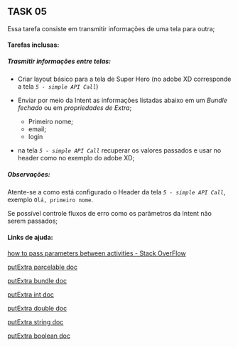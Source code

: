 ## TASK 05

Essa tarefa consiste em transmitir informações de uma tela para outra;

#### Tarefas inclusas:

##### Trasmitir informações entre telas:

- Criar layout básico para a tela de Super Hero (no adobe XD corresponde a tela _`5 - simple API Call`_)

- Enviar por meio da Intent as informações listadas abaixo em um _Bundle fechado_ ou em _propriedades de Extra_;
    - Primeiro nome;
    - email;
    - login

- na tela _`5 - simple API Call`_ recuperar os valores passados e usar no header como no exemplo do adobe XD;

##### Observações:

Atente-se a como está configurado o Header da tela _`5 - simple API Call`_, exemplo `Olá, primeiro nome`. 

Se possível controle fluxos de erro como os parâmetros da Intent não serem passados;

#### Links de ajuda: 

[how to pass parameters between activities - Stack OverFlow](https://stackoverflow.com/questions/2091465/how-do-i-pass-data-between-activities-in-android-application)

[putExtra parcelable doc](https://developer.android.com/reference/android/content/Intent#putExtra(java.lang.String,%20android.os.Parcelable))

[putExtra bundle doc](https://developer.android.com/reference/android/content/Intent#putExtra(java.lang.String,%20android.os.Bundle))

[putExtra int doc](https://developer.android.com/reference/android/content/Intent#putExtra(java.lang.String,%20int))

[putExtra double doc](https://developer.android.com/reference/android/content/Intent#putExtra(java.lang.String,%20double))

[putExtra string doc](https://developer.android.com/reference/android/content/Intent#putExtra(java.lang.String,%20java.lang.String))

[putExtra boolean doc](https://developer.android.com/reference/android/content/Intent#putExtra(java.lang.String,%20boolean))

